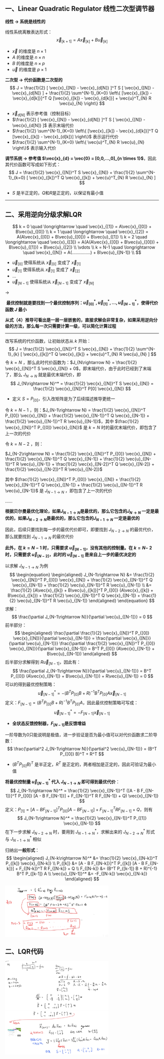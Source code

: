 ## 一、Linear Quadratic Regulator 线性二次型调节器

**线性 $\rightarrow$ 系统是线性的**

线性系统离散表达形式：
$$
\vec{x}_{[k+1]} = A\vec{x}_{[k]} + B\vec{u}_{[k]}
$$

- $\vec{x}$ 的维度是 $n \times 1$
- $A$ 的维度是 $n \times n$
- $B$ 的维度是 $n \times p$
- $\vec{u}$ 的维度是 $p \times 1$

**二次型 $\rightarrow$ 代价函数是二次型的**
$$
J = \frac{1}{2} [ \vec{x}_{[N]} - \vec{x}_{d[N]} ]^T S [ \vec{x}_{[N]} - \vec{x}_{d[N]} ] + \frac{1}{2} \sum^{N-1}_{K=0} \left\{ [\vec{x}_{[k]} - \vec{x}_{d[k]}]^T Q [\vec{x}_{[k]} - \vec{x}_{d[k]}] + \vec{u}^T_{N} R \vec{u}_{N} \right\}
$$

- $\vec{x}_{d[N]}$ 表示参考值（控制目标）
- $\frac{1}{2} [ \vec{x}_{[N]} - \vec{x}_{d[N]} ]^T S [ \vec{x}_{[N]} - \vec{x}_{d[N]} ]$ 表示末端代价
- $\frac{1}{2} \sum^{N-1}_{K=0} \left\{ [\vec{x}_{[k]} - \vec{x}_{d[k]}]^T Q [\vec{x}_{[k]} - \vec{x}_{d[k]}] \right\}$ 表示运行代价
- $\frac{1}{2} \sum^{N-1}_{K=0} \left\{ \vec{u}^T_{N} R \vec{u}_{N} \right\}$ 表示输入代价

**调节系统  $\rightarrow$  参考值 $\vec{x}_{d} = \vec{0} = [0,0,...,0]_{n \times 1}$**，因此其代价函数可写成如下形式：
$$
J = \frac{1}{2} \vec{x}_{[N]}^T S \vec{x}_{[N]} + \frac{1}{2} \sum^{N-1}_{k=0} [ \vec{x}_{[k]}^T Q \vec{x}_{[k]} + \vec{u}^T_{N} R \vec{u}_{N} ]
$$

- $S$ 是半正定的，$Q$和$R$是正定的，以保证有最小值

---

## 二、采用逆向分级求解LQR

$$
k = 0 \quad \longrightarrow \quad \vec{x}_{[1]} = A\vec{x}_{[0]} + B\vec{u}_{[0]} \\
k = 1 \quad \longrightarrow \quad \vec{x}_{[2]} = A(A\vec{x}_{[0]} + B\vec{u}_{[0]}) + B\vec{u}_{[1]} \\
k = 2 \quad \longrightarrow \quad \vec{x}_{[3]} = A(A(A\vec{x}_{[0]} + B\vec{u}_{[0]}) + B\vec{u}_{[1]}) + B\vec{u}_{[2]} \\
\vdots \\
k = N-1 \quad \longrightarrow \quad \vec{x}_{[N]} = A(...............) + B\vec{u}_{[N-1]} \\
$$

- $\vec{u}_{[0]}$ 使得系统从 $\vec{x}_{[0]}$ 变成了 $\vec{x}_{[1]}$
- $\vec{u}_{[1]}$ 使得系统从 $\vec{x}_{[1]}$ 变成了 $\vec{x}_{[2]}$
- …
- $\vec{u}_{[N-1]}$ 使得系统从 $\vec{x}_{[N-1]}$ 变成了 $\vec{x}_{[N]}$

$\longrightarrow$  

​				**最优控制就是要找到一个最优控制序列：$\vec{u}_{[0]}^*, \vec{u}_{[1]}^*,...,\vec{u}_{[N-1]}^*$，使得代价函数 $J$ 最小**

**从式（4）推导可看出是一层一层嵌套的，直接求解会非常复杂，如果采用逆向分级的方法，那么每一次只需要计算一级，可以简化计算过程**

---

改写系统的代价函数，让初始状态从 $k$ 开始：
$$
J = \frac{1}{2} \vec{x}_{[N]}^T S \vec{x}_{[N]} + \frac{1}{2} \sum^{N-1}_{k} [ \vec{x}_{[k]}^T Q \vec{x}_{[k]} + \vec{u}^T_{N} R \vec{u}_{N} ]
$$
令 $k=N$ ，那么此时代价函数为：$J_{N\rightarrow N} = \frac{1}{2} \vec{x}_{[N]}^T S \vec{x}_{[N]} + 0$，即末端代价，由于此时已经到了末端了，那么 $J_{N\rightarrow N}$ 就是最优末端代价，即
$$
J_{N\rightarrow N}^* = \frac{1}{2} \vec{x}_{[N]}^T S \vec{x}_{[N]} = \frac{1}{2} \vec{x}_{[N]}^T P[0] \vec{x}_{[N]}
$$

- 定义 $S = P_{[0]}$，引入改矩阵是为了后续描述推导更统一

令 $k=N-1$ ，则：$J_{N-1\rightarrow N} = \frac{1}{2} \vec{x}_{[N]}^T P_{[0]} \vec{x}_{[N]} +  \frac{1}{2} \vec{x}_{[N-1]}^T Q \vec{x}_{[N-1]} +  \frac{1}{2} \vec{u}_{[N-1]}^T R \vec{u}_{[N-1]}$，其中 $\frac{1}{2} \vec{x}_{[N]}^T P_{[0]} \vec{x}_{[N]}$ 是 $k=N$ 时的最优末端代价，即包含了上一次的代价

令 $k=N-2$ ，则：

$J_{N-2\rightarrow N} = \frac{1}{2} \vec{x}_{[N]}^T P_{[0]} \vec{x}_{[N]} +  \frac{1}{2} \vec{x}_{[N-1]}^T Q \vec{x}_{[N-1]} +  \frac{1}{2} \vec{u}_{[N-1]}^T R \vec{u}_{[N-1]} + \frac{1}{2} \vec{x}_{[N-2]}^T Q \vec{x}_{[N-2]} +  \frac{1}{2} \vec{u}_{[N-2]}^T R \vec{u}_{[N-2]}$

其中 $\frac{1}{2} \vec{x}_{[N]}^T P_{[0]} \vec{x}_{[N]} +  \frac{1}{2} \vec{x}_{[N-1]}^T Q \vec{x}_{[N-1]} +  \frac{1}{2} \vec{u}_{[N-1]}^T R \vec{u}_{[N-1]}$ 是 $J_{N-1\rightarrow N}$ ，即包含了上一次的代价

……

**根据贝尔曼最优化理论，如果$J_{N-1\rightarrow N}$是最优的，那么它包含的$J_{N\rightarrow N}$ 一定是最优的，如果$J_{N-2\rightarrow N}$是最优的，那么它包含的$J_{N-1 \rightarrow N}$ 一定是最优的**

因此，后续只要找到每一步的最优代价即可，即要找到 $J_{N-2\rightarrow N}$ 的最优代价，那么就要找到 $J_{N-1\rightarrow N}$ 的最优代价

**此外，在 $k=N-1$ 时，只需要求 $\vec{u}_{[N-1]}$，没有其他的控制量。在 $k=N-$ 2时，只需要求 $\vec{u}_{[N-2]}$，此时的 $\vec{u}_{[N-1]}$ 是来自上一步的最优决定的**



以求解 $J_{N-1\rightarrow N}$ 为例
$$
\begin{equation}
\begin{aligned}
    J_{N-1\rightarrow N} &= \frac{1}{2} \vec{x}_{[N]}^T P_{[0]} \vec{x}_{[N]} +  \frac{1}{2} \vec{x}_{[N-1]}^T Q \vec{x}_{[N-1]} +  \frac{1}{2} \vec{u}_{[N-1]}^T R \vec{u}_{[N-1]} \\
    &= \frac{1}{2} [A\vec{x}_{[k]} + B\vec{u}_{[k]}]^T P_{[0]} (A\vec{x}_{[k]} + B\vec{u}_{[k]}) +  \frac{1}{2} \vec{x}_{[N-1]}^T Q \vec{x}_{[N-1]} +  \frac{1}{2} \vec{u}_{[N-1]}^T R \vec{u}_{[N-1]} 
\end{aligned}
\end{equation}
$$
求解：
$$
\frac{\partial J_{N-1\rightarrow N}}{\partial \vec{u}_{[N-1]}} = 0
$$
前半部分：
$$
\begin{aligned}
\frac{\partial \frac{1}{2} \vec{x}_{[N]}^T P_{[0]} \vec{x}_{[N]}}{\partial \vec{u}_{[N-1]}} = \frac{\partial \vec{x}_{[N]}}{\partial \vec{u}_{[N-1]}} \frac{\partial \frac{1}{2} \vec{x}_{[N]}^T P_{[0]} \vec{x}_{[N]}}{\partial \vec{x}_{[N-1]}} = B^T P_{[0]} (A\vec{x}_{[N-1]} + B\vec{u}_{[N-1]})
\end{aligned}
$$
后半部分求解得到 $R\vec{u}_{[N-1]}$，因此有：
$$
\frac{\partial J_{N-1\rightarrow N}}{\partial \vec{u}_{[N-1]}} = B^T P_{[0]} (A\vec{x}_{[N-1]} + B\vec{u}_{[N-1]}) + R\vec{u}_{[N-1]} = 0
$$
可以的得到最优控制策略：
$$
\vec{u}_{[N-1]}^* = -(B^T P_{[0]} B + R)^{-1} B^T P_{[0]} A \vec{x}_{[N-1]}
$$
定义：$F_{[N-1]} = (B^T P_{[0]} B + R)^{-1} B^T P_{[0]} A$，因此最优控制策略可写成：
$$
\vec{u}_{[N-1]}^* = -F_{[N-1]} \vec{x}_{[N-1]}
$$

- **全状态反馈控制器，$F_{[N-1]}$是反馈增益**

一阶导数为0只能说明是极值，进一步验证是否为最小值可以对代价函数求二阶导数：
$$
\frac{\partial^2 J_{N-1\rightarrow N}}{\partial^2 \vec{u}_{[N-1]}} = (B^T P_{[0]} B)^T + R^T
$$

- $(B^T P_{[0]} B)^T$ 是半正定，$R^T$ 是正定的，两者相加是正定的，因此可验证为最小值

**将最优控制量 $\vec{u}_{[N-1]}^*$ 代入 $J_{N-1\rightarrow N}$ 即可得到最优代价**：
$$
J_{N-1\rightarrow N}^* = \frac{1}{2} \vec{x}_{[N-1]}^T ([A - B F_{[N-1]}]^T P_{[0]} [A - B F_{[N-1]}] + F_{[N-1]}^T R F_{[N-1]} + Q)  \vec{x}_{[N-1]}
$$
定义：$P_{[1]} = [A - B F_{[N-1]}]^T P_{[0]} [A - B F_{[N-1]}] + F_{[N-1]}^T R F_{[N-1]} + Q$，则有
$$
J_{N-1\rightarrow N}^* = \frac{1}{2} \vec{x}_{[N-1]}^T P_{[1]} \vec{x}_{[N-1]}
$$
在下一步求解 $J_{N-2\rightarrow N}$ 时，要用到 $J_{N-1\rightarrow N}^*$，求解出来的 $J_{N-2\rightarrow N}^*$ 形式与 $J_{N-1\rightarrow N}^*$ 相似

归纳出**一般形式**：
$$
\begin{aligned}
    J_{N-k\rightarrow N}^* &= \frac{1}{2} \vec{x}_{[N-k]}^T P_{[k]} \vec{x}_{[N-k]} \\
    P_{[k]} &= [A - B F_{[N-k]}]^T P_{[k]} [A - B F_{[N-k]}] + F_{[N-k]}^T R F_{[N-k]} + Q \\
    F_{[N-k]} &= (B^T P_{[k-1]} B + R)^{-1} B^T P_{[k-1]} A \\
    \vec{u}_{[N-1]}^* &= -F_{[N-k]} \vec{x}_{[N-k]}
\end{aligned}
$$


<img src="https://raw.githubusercontent.com/Jian-wei-peng/typora-pic/main/202311151634597.png" alt="image-20231115163419465" style="zoom:33%;" />



## 二、LQR代码

<img src="https://raw.githubusercontent.com/Jian-wei-peng/typora-pic/main/202311151643890.png" alt="image-20231115164358790" style="zoom: 33%;" />

<img src="https://raw.githubusercontent.com/Jian-wei-peng/typora-pic/main/202311151645547.png" alt="image-20231115164506444" style="zoom:33%;" />

















